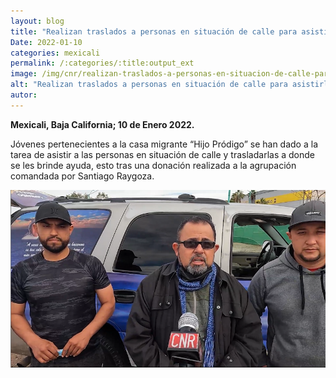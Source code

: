 ```yaml
---
layout: blog
title: "Realizan traslados a personas en situación de calle para asistirlas"
Date: 2022-01-10
categories: mexicali
permalink: /:categories/:title:output_ext
image: /img/cnr/realizan-traslados-a-personas-en-situacion-de-calle-para-asistirlas.png
alt: "Realizan traslados a personas en situación de calle para asistirlas"
autor:
---
```


**Mexicali, Baja California; 10 de Enero 2022.** 

Jóvenes pertenecientes a la casa migrante “Hijo Pródigo” se han dado a la tarea de asistir a las personas en situación de calle y trasladarlas a donde se les brinde ayuda, esto tras una donación realizada a la agrupación comandada por Santiago Raygoza.

<div id="carouselExampleSlidesOnly" class="carousel slide" data-ride="carousel">
  <div class="carousel-inner">
    <div class="carousel-item active">
       <img class="d-block w-100" src="/img/cnr/realizan-traslados-a-personas-en-situacion-de-calle-para-asistirlas.png" loading="lazy"  alt="Realizan traslados a personas en situación de calle para asistirlas">
    </div>
  </div>
</div>